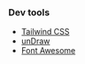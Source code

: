 

### Dev tools

- [Tailwind CSS](https://tailwindcss.com/)
- [unDraw](https://undraw.co/)
- [Font Awesome](https://fontawesome.com/)

